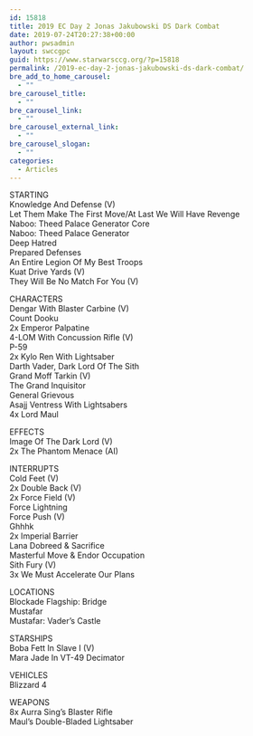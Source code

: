 ```yaml
---
id: 15818
title: 2019 EC Day 2 Jonas Jakubowski DS Dark Combat
date: 2019-07-24T20:27:38+00:00
author: pwsadmin
layout: swccgpc
guid: https://www.starwarsccg.org/?p=15818
permalink: /2019-ec-day-2-jonas-jakubowski-ds-dark-combat/
bre_add_to_home_carousel:
  - ""
bre_carousel_title:
  - ""
bre_carousel_link:
  - ""
bre_carousel_external_link:
  - ""
bre_carousel_slogan:
  - ""
categories:
  - Articles
---
```

STARTING  
Knowledge And Defense (V)  
Let Them Make The First Move/At Last We Will Have Revenge  
Naboo: Theed Palace Generator Core  
Naboo: Theed Palace Generator  
Deep Hatred  
Prepared Defenses  
An Entire Legion Of My Best Troops  
Kuat Drive Yards (V)  
They Will Be No Match For You (V)

CHARACTERS  
Dengar With Blaster Carbine (V)  
Count Dooku  
2x Emperor Palpatine  
4-LOM With Concussion Rifle (V)  
P-59  
2x Kylo Ren With Lightsaber  
Darth Vader, Dark Lord Of The Sith  
Grand Moff Tarkin (V)  
The Grand Inquisitor  
General Grievous  
Asajj Ventress With Lightsabers  
4x Lord Maul

EFFECTS  
Image Of The Dark Lord (V)  
2x The Phantom Menace (AI)

INTERRUPTS  
Cold Feet (V)  
2x Double Back (V)  
2x Force Field (V)  
Force Lightning  
Force Push (V)  
Ghhhk  
2x Imperial Barrier  
Lana Dobreed & Sacrifice  
Masterful Move & Endor Occupation  
Sith Fury (V)  
3x We Must Accelerate Our Plans

LOCATIONS  
Blockade Flagship: Bridge  
Mustafar  
Mustafar: Vader&#8217;s Castle

STARSHIPS  
Boba Fett In Slave I (V)  
Mara Jade In VT-49 Decimator

VEHICLES  
Blizzard 4

WEAPONS  
8x Aurra Sing&#8217;s Blaster Rifle  
Maul&#8217;s Double-Bladed Lightsaber